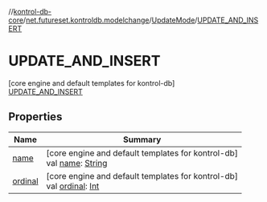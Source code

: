 //[kontrol-db-core](../../../../index.md)/[net.futureset.kontroldb.modelchange](../../index.md)/[UpdateMode](../index.md)/[UPDATE_AND_INSERT](index.md)

# UPDATE_AND_INSERT

[core engine and default templates for kontrol-db]\
[UPDATE_AND_INSERT](index.md)

## Properties

| Name | Summary |
|---|---|
| [name](../../-table-persistence/-n-o-r-m-a-l/index.md#-372974862%2FProperties%2F1815734191) | [core engine and default templates for kontrol-db]<br>val [name](../../-table-persistence/-n-o-r-m-a-l/index.md#-372974862%2FProperties%2F1815734191): [String](https://kotlinlang.org/api/latest/jvm/stdlib/kotlin/-string/index.html) |
| [ordinal](../../-table-persistence/-n-o-r-m-a-l/index.md#-739389684%2FProperties%2F1815734191) | [core engine and default templates for kontrol-db]<br>val [ordinal](../../-table-persistence/-n-o-r-m-a-l/index.md#-739389684%2FProperties%2F1815734191): [Int](https://kotlinlang.org/api/latest/jvm/stdlib/kotlin/-int/index.html) |
